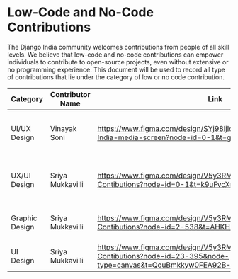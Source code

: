 # Low-Code and No-Code Contributions

The Django India community welcomes contributions from people of all skill levels. We believe that low-code and no-code contributions can empower individuals to contribute to open-source projects, even without extensive or no programming experience. This document will be used to record all type of contributions that lie under the category of low or no code contribution.

| Category | Contributor Name | Link | Description |
|----------|------------------|------|-------------|
| UI/UX Design | Vinayak Soni | https://www.figma.com/design/SYj98ljIoq63RXPvRzYOUM/Django-India-media-screen?node-id=0-1&t=gypdyRGwffnyZXdb-1 | Designed media section to add event photographs |
| UX/UI Design | Sriya Mukkavilli | https://www.figma.com/design/V5y3RMsDsTlF0nBaWudQBX/Django-Contibutions?node-id=0-1&t=k9uFvcXmrWMJua5E-1 | Added Attendees List Modal Design - Grid View|
| Graphic Design | Sriya Mukkavilli | https://www.figma.com/design/V5y3RMsDsTlF0nBaWudQBX/Django-Contibutions?node-id=2-538&t=AHKHlaQH2pDHvIPx-1 | Illustration Kit for Mandala Designs
| UI Design | Sriya Mukkavilli | https://www.figma.com/design/V5y3RMsDsTlF0nBaWudQBX/Django-Contibutions?node-id=23-395&node-type=canvas&t=QouBmkkyw0FEA92B-0 | Login and signup screen |
